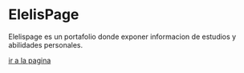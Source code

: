 # ElelisPage

Elelispage es un portafolio donde exponer informacion de estudios y abilidades personales.

[ir a la pagina](https://elias288.github.io/ElelisPage/)
